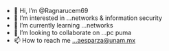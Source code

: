 - 👋 Hi, I’m @Ragnarucem69
- 👀 I’m interested in ...networks & information security
- 🌱 I’m currently learning ...networks
- 💞️ I’m looking to collaborate on ...pc puma
- 📫 How to reach me ...aesparza@unam.mx

<!---
Ragnarucem69/Ragnarucem69 is a ✨ special ✨ repository because its `README.md` (this file) appears on your GitHub profile.
You can click the Preview link to take a look at your changes.
--->

